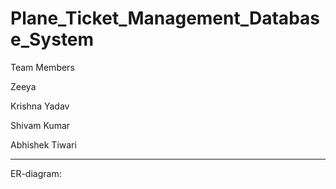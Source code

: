 # Plane_Ticket_Management_Database_System

Team Members 

Zeeya

Krishna Yadav

Shivam Kumar

Abhishek Tiwari

-----------------------------------------------

ER-diagram:

